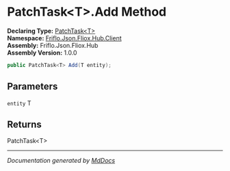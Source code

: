 ﻿<!--  
  <auto-generated>   
    The contents of this file were generated by a tool.  
    Changes to this file may be list if the file is regenerated  
  </auto-generated>   
-->

# PatchTask\<T\>.Add Method

**Declaring Type:** [PatchTask\<T\>](../index.md)  
**Namespace:** [Friflo.Json.Fliox.Hub.Client](../../index.md)  
**Assembly:** Friflo.Json.Fliox.Hub  
**Assembly Version:** 1.0.0

```csharp
public PatchTask<T> Add(T entity);
```

## Parameters

`entity`  T

## Returns

PatchTask\<T\>

___

*Documentation generated by [MdDocs](https://github.com/ap0llo/mddocs)*
